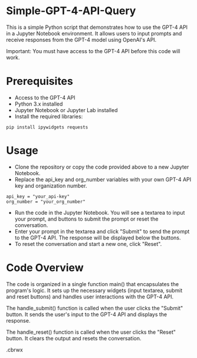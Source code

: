 # Simple-GPT-4-API-Query

This is a simple Python script that demonstrates how to use the GPT-4 API in a Jupyter Notebook environment. It allows users to input prompts and receive responses from the GPT-4 model using OpenAI's API.

Important: You must have access to the GPT-4 API before this code will work.

# Prerequisites
- Access to the GPT-4 API
- Python 3.x installed
- Jupyter Notebook or Jupyter Lab installed
- Install the required libraries:
```
pip install ipywidgets requests
```

# Usage
- Clone the repository or copy the code provided above to a new Jupyter Notebook.
- Replace the api_key and org_number variables with your own GPT-4 API key and organization number.
```
api_key = "your_api-key"
org_number = "your_org_number"
```
- Run the code in the Jupyter Notebook. You will see a textarea to input your prompt, and buttons to submit the prompt or reset the conversation.
- Enter your prompt in the textarea and click "Submit" to send the prompt to the GPT-4 API. The response will be displayed below the buttons.
- To reset the conversation and start a new one, click "Reset".

# Code Overview
The code is organized in a single function main() that encapsulates the program's logic. It sets up the necessary widgets (input textarea, submit and reset buttons) and handles user interactions with the GPT-4 API.

The handle_submit() function is called when the user clicks the "Submit" button. It sends the user's input to the GPT-4 API and displays the response.

The handle_reset() function is called when the user clicks the "Reset" button. It clears the output and resets the conversation.

.cbrwx
